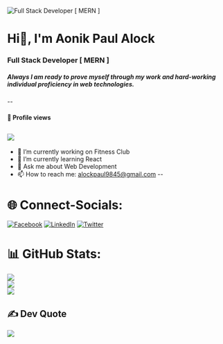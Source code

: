 ![Full Stack Developer [ MERN ]](https://i.ibb.co/BLWYx1q/1654670711740.jpg)
# Hi👋, I'm Aonik Paul Alock
### Full Stack Developer [ MERN ]
##### Always I am ready to prove myself through my work and hard-working individual proficiency in web technologies.

--
#### 👀 Profile views
[![](https://visitcount.itsvg.in/api?id=aonikpaulalock&icon=1&color=0)](https://visitcount.itsvg.in)
--
- 🔭 I’m currently working on Fitness Club 
- 🌱 I’m currently learning React 
- 💬 Ask me about Web Development 
- 📫 How to reach me: alockpaul9845@gmail.com 
--

# 🌐 Connect-Socials:
[![Facebook](https://img.shields.io/badge/Facebook-%231877F2.svg?logo=Facebook&logoColor=white)](https://facebook.com/https://www.facebook.com/aonikpaul.sourob/) [![LinkedIn](https://img.shields.io/badge/LinkedIn-%230077B5.svg?logo=linkedin&logoColor=white)](https://linkedin.com/in/https://www.linkedin.com/in/aonik-paul-alock-353b78229/) [![Twitter](https://img.shields.io/badge/Twitter-%231DA1F2.svg?logo=Twitter&logoColor=white)](https://twitter.com/https://twitter.com/PaulAonik) 

# 📊 GitHub Stats:
![](https://github-readme-stats.vercel.app/api?username=aonikpaulalock&theme=react&hide_border=false&include_all_commits=true&count_private=true)<br/>
![](https://github-readme-streak-stats.herokuapp.com/?user=aonikpaulalock&theme=react&hide_border=false)<br/>
![](https://github-readme-stats.vercel.app/api/top-langs/?username=aonikpaulalock&theme=react&hide_border=false&include_all_commits=true&count_private=true&layout=compact)


## ✍️ Dev Quote
![](https://quotes-github-readme.vercel.app/api?type=horizontal&theme=radical)








